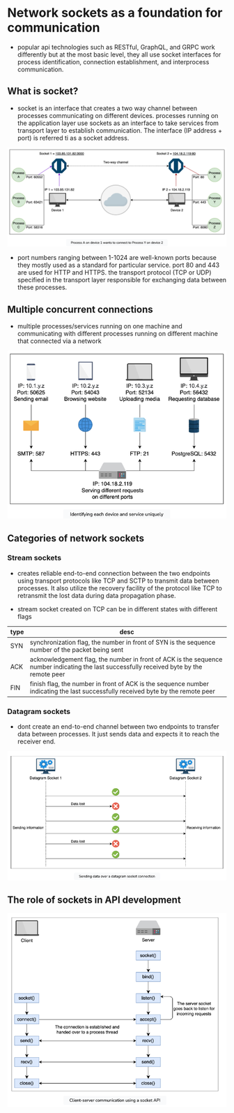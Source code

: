 # Network sockets as a foundation for communication

- popular api technologies such as RESTful, GraphQL, and GRPC work differently but at the most basic level, they all use socket interfaces for process identification, connection establishment, and interprocess communication.

## What is socket?

- socket is an interface that creates a two way channel between processes communicating on different devices. processes running on the application layer use sockets as an interface to take services from transport layer to establish communication. The interface (IP address + port) is referred ti as a socket address.

![socket](https://github.com/weikee94/api-design/blob/main/grokking-api-design/assets/images/018.png "socket")

- port numbers ranging between 1-1024 are well-known ports because they mostly used as a standard for particular service. port 80 and 443 are used for HTTP and HTTPS. the transport protocol (TCP or UDP) specified in the transport layer responsible for exchanging data between these processes. 

## Multiple concurrent connections

- multiple processes/services running on one machine and communicating with different processes running on different machine that connected via a network 

![concurrent connections](https://github.com/weikee94/api-design/blob/main/grokking-api-design/assets/images/019.png "concurrent connections")


## Categories of network sockets

### Stream sockets

- creates reliable end-to-end connection between the two endpoints using transport protocols like TCP and SCTP to transmit data between processes. It also utilize the recovery facility of the protocol like TCP to retransmit the lost data during data propagation phase.

- stream socket created on TCP can be in different states with different flags

| type | desc |
| ---- | ---- |
| SYN | synchronization flag, the number in front of SYN is the sequence number of the packet being sent  |
| ACK | acknowledgement flag, the number in front of ACK is the sequence number indicating the last successfully received byte by the remote peer |
| FIN | finish flag, the number in front of ACK is the sequence number indicating the last successfully received byte by the remote peer |

### Datagram sockets

- dont create an end-to-end channel between two endpoints to transfer data between processes. It just sends data and expects it to reach the receiver end.

![datagram](https://github.com/weikee94/api-design/blob/main/grokking-api-design/assets/images/020.png "datagram")


## The role of sockets in API development

![role of sockets](https://github.com/weikee94/api-design/blob/main/grokking-api-design/assets/images/021.png "role of sockets")




